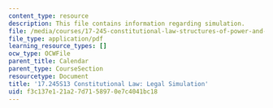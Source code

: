 ```yaml
---
content_type: resource
description: This file contains information regarding simulation.
file: /media/courses/17-245-constitutional-law-structures-of-power-and-individual-rights-spring-2013/f3c137e121a27d7158970e7c4041bc18_MIT17_245S13_Simulation.pdf
file_type: application/pdf
learning_resource_types: []
ocw_type: OCWFile
parent_title: Calendar
parent_type: CourseSection
resourcetype: Document
title: '17.245S13 Constitutional Law: Legal Simulation'
uid: f3c137e1-21a2-7d71-5897-0e7c4041bc18
---
```

